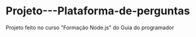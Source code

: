 # Projeto---Plataforma-de-perguntas
 Projeto feito no curso "Formação Node.js" do Guia do programador
